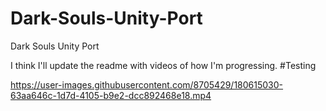 # Dark-Souls-Unity-Port
Dark Souls Unity Port

I think I'll update the readme with videos of how I'm progressing.
#Testing

https://user-images.githubusercontent.com/8705429/180615030-63aa646c-1d7d-4105-b9e2-dcc892468e18.mp4

